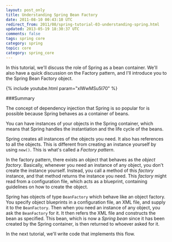 ```yaml
---           
layout: post_only
title: Understanding Spring Bean Factory
date: 2011-08-10 00:43:10 UTC
redirect_from: 2011/08/spring-tutorial-03-understanding-spring.html
updated: 2013-05-19 18:30:37 UTC
comments: false
tags: spring core
category: spring
topic: core
category: spring_core
---
```


In this tutorial, we'll discuss the role of Spring as a bean container. We'll also have a quick discussion on the Factory pattern, and I'll introduce you to the Spring Bean Factory object.

{% include youtube.html param="xlWwMSu5I70" %}

###Summary

The concept of dependency injection that Spring is so popular for is possible because Spring behaves as a container of beans.

You can have instances of your objects in the Spring container, which means that Spring handles the instantiation and the life cycle of the beans.

Spring creates all instances of the objects you need. It also has references to all the objects. This is different from creating an instance yourself by using `new()`. This is what's called a *Factory pattern*.

In the factory pattern, there exists an object that behaves as the *object factory*. Basically, whenever you need an instance of any object, you don't create the instance yourself. Instead, you call a method of this *factory* instance, and that method returns the instance you need. This *factory* might read from a configuration file, which acts as a blueprint, containing guidelines on how to create the object.

Spring has objects of type `BeanFactory` which behave like an object factory. You specify object blueprints in a configuration file, an XML file, and supply it to the `BeanFactory`. Then when you need an instance of any object, you ask the `BeanFactory` for it. It then refers the XML file and constructs the bean as specified. This bean, which is now a *Spring bean* since it has been created by the Spring container, is then returned to whoever asked for it.

In the next tutorial, we'll write code that implements this flow.